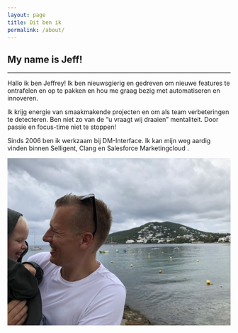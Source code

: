```yaml
---
layout: page
title: Dit ben ik
permalink: /about/
---
```


<div class="about">
<h2 class="is-title" style="">My name is Jeff!</h2>
<hr class="stripe" />
<p>
Hallo ik ben Jeffrey! Ik ben nieuwsgierig en gedreven om nieuwe features te ontrafelen en op te pakken en hou me graag bezig met automatiseren en innoveren.
</p>
<p>
Ik krijg energie van smaakmakende projecten en om als team verbeteringen te detecteren. Ben niet zo van de “u vraagt wij draaien” mentaliteit. Door passie en focus-time niet te stoppen!
</p>
<p>
Sinds 2006 ben ik werkzaam bij DM-Interface. Ik kan mijn weg aardig vinden binnen Selligent, Clang en Salesforce Marketingcloud .
</p>
<img src="/images/ik.jpg" class="responsive-image"/>

